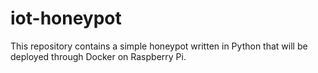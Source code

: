 # iot-honeypot
This repository contains a simple honeypot written in Python that will be deployed through Docker on Raspberry Pi.
